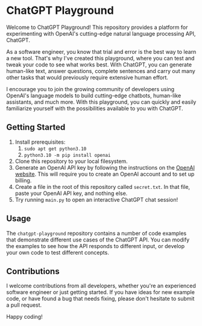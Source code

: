 # ChatGPT Playground

Welcome to ChatGPT Playground! This repository provides a platform for
experimenting with OpenAI's cutting-edge natural language processing API,
ChatGPT.

As a software engineer, you know that trial and error is the best way to learn a
new tool. That's why I've created this playground, where you can test and tweak
your code to see what works best. With ChatGPT, you can generate human-like
text, answer questions, complete sentences and carry out many other tasks that
would previously require extensive human effort.

I encourage you to join the growing community of developers using OpenAI's
language models to build cutting-edge chatbots, human-like assistants, and much
more. With this playground, you can quickly and easily familiarize yourself with
the possibilities available to you with ChatGPT.

## Getting Started

1.  Install prerequisites:
    1.  `sudo apt get python3.10`
    1.  `python3.10 -m pip install openai`
1.  Clone this repository to your local filesystem.
1.  Generate an OpenAI API key by following the instructions on the [OpenAI
    website](https://openai.com/platform/). This will require you to create an
    OpenAI account and to set up billing.
1.  Create a file in the root of this repository called `secret.txt`. In that
    file, paste your OpenAI API key, and nothing else.
1.  Try running `main.py` to open an interactive ChatGPT chat session!

## Usage

The `chatgpt-playground` repository contains a number of code examples that
demonstrate different use cases of the ChatGPT API. You can modify the examples
to see how the API responds to different input, or develop your own code to test
different concepts.

## Contributions

I welcome contributions from all developers, whether you're an experienced
software engineer or just getting started. If you have ideas for new example
code, or have found a bug that needs fixing, please don't hesitate to submit a
pull request.

Happy coding!
